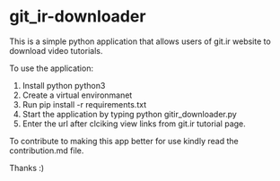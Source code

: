 # git_ir-downloader

This is a simple python application that allows users of git.ir website to download video tutorials.

To use the application:
1. Install python python3
2. Create a virtual environmanet 
3. Run pip install -r requirements.txt
4. Start the application by typing python gitir_downloader.py 
5. Enter the url after clciking view links from git.ir tutorial page.

To contribute to making this app better for use kindly read the contribution.md file.

Thanks :)